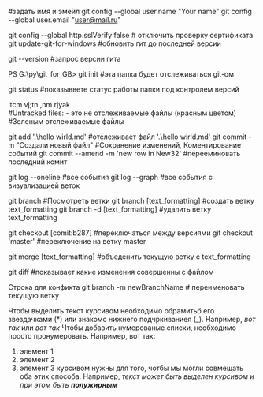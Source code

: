 #задать имя и эмейл 
git config --global user.name "Your name" 
git config --global user.email "user@mail.ru"

git config --global http.sslVerify false                # отключить проверку сертификата
git update-git-for-windows                              #обновить гит до последней версии


git --version                                           #запрос версии гита 

PS G:\py\git_for_GB> git init                           #эта папка будет отслеживаться git-ом 

git status                                              #показыввете статус работы папки под контролем версий
                                                        
ltcm vj;tn ,nm rjyak                                                        
                                                        #Untracked files: - это не отслеживаемые файлы (красным цветом)
                                                        #Зеленым отслеживаемые файлы

git add '.\hello wirld.md'                              #отслеживает файл '.\hello wirld.md'
git commit -m "Создали новый файл"                      #Сохранение изменений, Коментирование событий
git commit --amend -m 'new row in New32'                #перееминовать последний комит

git log --oneline                                       #все события
git log --graph                                         #все события c визуализацией веток
   

git branch                                              #Посмотреть ветки
git branch [text_formatting]                            #создать ветку text_formatting
git branch -d [text_formatting]                         #удалить ветку text_formatting

git checkout [comit:b287]                               #переключаться между версиями
git checkout 'master'                                   #переключение на ветку master

git merge [text_formatting]                             #объеденить текущую ветку с text_formatting

git diff                                                #показывает какие изменения совершенны с файлом



Строка для конфикта 
git branch -m newBranchName                             # переименовать текущую ветку



Чтобы выделить текст курсивом необходимо обрамитьб его звездачками (*) или знакомс нижнего подчркиваниея (_). Например, *вот так* или _вот так_
Чтобы добавить нумерованые списки, необходимо просто пронумеровать.
Например, вот так:
1. элемент 1
2. элемент 2
3. элемент 3
 курсивом нужны для того, чотбы мы могли совмещать оба этих способа. Например, _текст может быть выделен курсивом и при этом быть **полужирным**_
